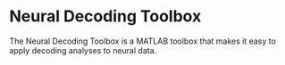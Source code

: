 # Neural Decoding Toolbox

The Neural Decoding Toolbox is a MATLAB toolbox that makes it easy to apply decoding analyses to neural data.

